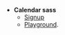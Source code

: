 

<!--
**chunkychode/chunkychode** is a ✨ _special_ ✨ repository because its `README.md` (this file) appears on your GitHub profile.

Here are some ideas to get you started:

- 🔭 I’m currently working on ...
- 🌱 I’m currently learning ...
- 👯 I’m looking to collaborate on ...
- 🤔 I’m looking for help with ...
- 💬 Ask me about ...
- 📫 How to reach me: ...
- 😄 Pronouns: ...
- ⚡ Fun fact: ...
-->

- **Calendar sass**
  - [Signup](https://chunkyauthweb.azurewebsites.net)
  - [Playground](https://chunkycalql.azurewebsites.net/api/graphql).
